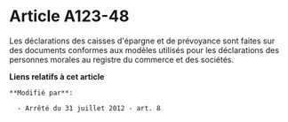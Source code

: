 # Article A123-48

Les déclarations des caisses d'épargne et de prévoyance sont faites   sur des documents conformes aux modèles utilisés pour
les déclarations des personnes morales au registre du commerce et des sociétés.

**Liens relatifs à cet article**

	**Modifié par**:

	  - Arrêté du 31 juillet 2012 - art. 8
